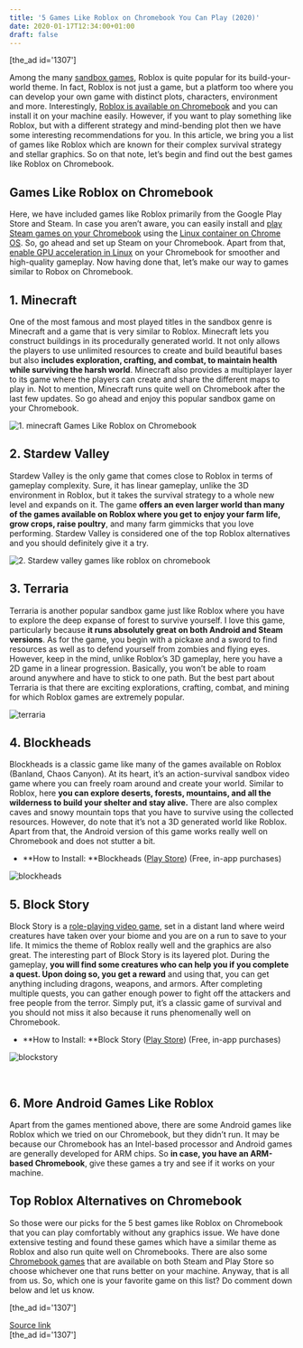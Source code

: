 ```yaml
---
title: '5 Games Like Roblox on Chromebook You Can Play (2020)'
date: 2020-01-17T12:34:00+01:00
draft: false
---
```


\[the\_ad id='1307'\]  
  

  

Among the many [sandbox games](https://beebom.com/sanbox-games-like-minecraft/), Roblox is quite popular for its build-your-world theme. In fact, Roblox is not just a game, but a platform too where you can develop your own game with distinct plots, characters, environment and more. Interestingly, [Roblox is available on Chromebook](https://beebom.com/how-play-roblox-chromebook/) and you can install it on your machine easily. However, if you want to play something like Roblox, but with a different strategy and mind-bending plot then we have some interesting recommendations for you. In this article, we bring you a list of games like Roblox which are known for their complex survival strategy and stellar graphics. So on that note, let’s begin and find out the best games like Roblox on Chromebook.  

Games Like Roblox on Chromebook
-------------------------------

  

Here, we have included games like Roblox primarily from the Google Play Store and Steam. In case you aren’t aware, you can easily install and [play Steam games on your Chromebook](https://beebom.com/how-install-play-steam-games-chromebook/) using the [Linux container on Chrome OS](https://beebom.com/how-use-linux-chromebook/). So, go ahead and set up Steam on your Chromebook. Apart from that, [enable GPU acceleration in Linux](https://beebom.com/enable-microphone-gpu-acceleration-linux-chromebook/) on your Chromebook for smoother and high-quality gameplay. Now having done that, let’s make our way to games similar to Robox on Chromebook.  

1\. Minecraft
-------------

  

One of the most famous and most played titles in the sandbox genre is Minecraft and a game that is very similar to Roblox. Minecraft lets you construct buildings in its procedurally generated world. It not only allows the players to use unlimited resources to create and build beautiful bases but also **includes exploration, crafting, and combat, to maintain health while surviving the harsh world**. Minecraft also provides a multiplayer layer to its game where the players can create and share the different maps to play in. Not to mention, Minecraft runs quite well on Chromebook after the last few updates. So go ahead and enjoy this popular sandbox game on your Chromebook.  

![1. minecraft Games Like Roblox on Chromebook](https://beebom.com/wp-content/uploads/2020/01/Games-Like-Roblox-on-Chromebook-You-Can-Play-4.jpg)

2\. Stardew Valley
------------------

  

Stardew Valley is the only game that comes close to Roblox in terms of gameplay complexity. Sure, it has linear gameplay, unlike the 3D environment in Roblox, but it takes the survival strategy to a whole new level and expands on it. The game **offers an even larger world than many of the games available on Roblox where you get to enjoy your farm life, grow crops, raise poultry**, and many farm gimmicks that you love performing. Stardew Valley is considered one of the top Roblox alternatives and you should definitely give it a try.  

![2. Stardew valley games like roblox on chromebook](https://beebom.com/wp-content/uploads/2020/01/Games-Like-Roblox-on-Chromebook-You-Can-Play-1.jpg)

3\. Terraria
------------

  

Terraria is another popular sandbox game just like Roblox where you have to explore the deep expanse of forest to survive yourself. I love this game, particularly because **it runs absolutely great on both Android and Steam versions**. As for the game, you begin with a pickaxe and a sword to find resources as well as to defend yourself from zombies and flying eyes. However, keep in the mind, unlike Roblox’s 3D gameplay, here you have a 2D game in a linear progression. Basically, you won’t be able to roam around anywhere and have to stick to one path. But the best part about Terraria is that there are exciting explorations, crafting, combat, and mining for which Roblox games are extremely popular.  

![terraria](https://beebom.com/wp-content/uploads/2020/01/Games-Like-Roblox-on-Chromebook-You-Can-Play-2.jpg)

4\. Blockheads
--------------

  

Blockheads is a classic game like many of the games available on Roblox (Banland, Chaos Canyon). At its heart, it’s an action-survival sandbox video game where you can freely roam around and create your world. Similar to Roblox, here **you can explore deserts, forests, mountains, and all the wilderness to build your shelter and stay alive.** There are also complex caves and snowy mountain tops that you have to survive using the collected resources. However, do note that it’s not a 3D generated world like Roblox. Apart from that, the Android version of this game works really well on Chromebook and does not stutter a bit.

  
  

  

*   **How to Install: **Blockheads ([Play Store](https://play.google.com/store/apps/details?id=com.noodlecake.blockheads&hl=en)) (Free, in-app purchases)
  

![blockheads](https://beebom.com/wp-content/uploads/2020/01/Games-Like-Roblox-on-Chromebook-You-Can-Play-5.jpg)

5\. Block Story
---------------

  

Block Story is a [role-playing video game](https://beebom.com/best-rpgs-android/), set in a distant land where weird creatures have taken over your biome and you are on a run to save to your life. It mimics the theme of Roblox really well and the graphics are also great. The interesting part of Block Story is its layered plot. During the gameplay, **you will find some creatures who can help you if you complete a quest. Upon doing so, you get a reward** and using that, you can get anything including dragons, weapons, and armors. After completing multiple quests, you can gather enough power to fight off the attackers and free people from the terror. Simply put, it’s a classic game of survival and you should not miss it also because it runs phenomenally well on Chromebook.  

*   **How to Install: **Block Story ([Play Store](https://play.google.com/store/apps/details?id=com.mindblocks.blocks_light&hl=en_IN)) (Free, in-app purchases)
  

![blockstory](https://beebom.com/wp-content/uploads/2020/01/Games-Like-Roblox-on-Chromebook-You-Can-Play-3.jpg)

   

6\. More Android Games Like Roblox
----------------------------------

  

Apart from the games mentioned above, there are some Android games like Roblox which we tried on our Chromebook, but they didn’t run. It may be because our Chromebook has an Intel-based processor and Android games are generally developed for ARM chips. So **in case, you have an ARM-based Chromebook**, give these games a try and see if it works on your machine.  

Top Roblox Alternatives on Chromebook
-------------------------------------

  

So those were our picks for the 5 best games like Roblox on Chromebook that you can play comfortably without any graphics issue. We have done extensive testing and found these games which have a similar theme as Roblox and also run quite well on Chromebooks. There are also some [Chromebook games](https://beebom.com/best-chromebook-games/) that are available on both Steam and Play Store so choose whichever one that runs better on your machine. Anyway, that is all from us. So, which one is your favorite game on this list? Do comment down below and let us know.  

  
  
\[the\_ad id='1307'\]  
  
[Source link](https://beebom.com/games-like-roblox-on-chromebook/)  
\[the\_ad id='1307'\]